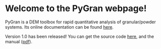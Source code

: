 # Welcome to the PyGran webpage!

PyGran is a DEM toolbox for rapid quantitative analysis of granular/powder systems. Its online documentation can be found [here](docs/index.html).

Version 1.0 has been released! You can get the source code [here](), and the manual ([pdf](docs/manual-v1.0.pdf)).
